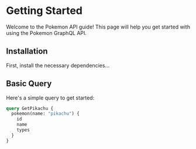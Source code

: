 # Getting Started

Welcome to the Pokemon API guide! This page will help you get started with using the Pokemon GraphQL API.

## Installation

First, install the necessary dependencies...

## Basic Query

Here's a simple query to get started:

```graphql
query GetPikachu {
  pokemon(name: "pikachu") {
    id
    name
    types
  }
}
```
